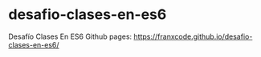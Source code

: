 # desafio-clases-en-es6
Desafío Clases En ES6
Github pages: https://franxcode.github.io/desafio-clases-en-es6/
